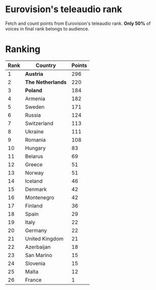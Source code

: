 Eurovision's teleaudio rank
=========================

Fetch and count points from Eurovision's teleaudio rank. **Only 50%** of voices in final rank belongs to audience.

Ranking 
=========
Rank | Country | Points
-----|---------|--------
1 | **Austria** | 296
2 | **The Netherlands** | 220
3 | **Poland** | 184
4 | Armenia | 182
5 | Sweden | 171
6 | Russia | 124
7 | Switzerland | 113
8 | Ukraine | 111
9 | Romania | 108
10 |Hungary | 83
11 | Belarus | 69
12 | Greece | 51
13 | Norway | 51
14 |Iceland | 46
15 | Denmark | 42
16 | Montenegro | 42
17 | Finland | 36
18 | Spain | 29
19 | Italy | 22
20 | Germany | 22
21 | United Kingdom | 21
22 | Azerbaijan | 18
23 | San Marino | 15
24 | Slovenia | 15
25 | Malta | 12
26 | France | 1
